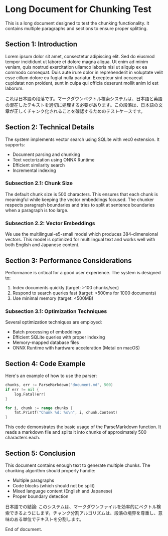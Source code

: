 # Long Document for Chunking Test

This is a long document designed to test the chunking functionality. It contains multiple paragraphs and sections to ensure proper splitting.

## Section 1: Introduction

Lorem ipsum dolor sit amet, consectetur adipiscing elit. Sed do eiusmod tempor incididunt ut labore et dolore magna aliqua. Ut enim ad minim veniam, quis nostrud exercitation ullamco laboris nisi ut aliquip ex ea commodo consequat. Duis aute irure dolor in reprehenderit in voluptate velit esse cillum dolore eu fugiat nulla pariatur. Excepteur sint occaecat cupidatat non proident, sunt in culpa qui officia deserunt mollit anim id est laborum.

これは日本語の段落です。マークダウンベクトル検索システムは、日本語と英語の混在したテキストを適切に処理する必要があります。この段落は、日本語の文章が正しくチャンク化されることを確認するためのテストケースです。

## Section 2: Technical Details

The system implements vector search using SQLite with vec0 extension. It supports:

- Document parsing and chunking
- Text vectorization using ONNX Runtime
- Efficient similarity search
- Incremental indexing

### Subsection 2.1: Chunk Size

The default chunk size is 500 characters. This ensures that each chunk is meaningful while keeping the vector embeddings focused. The chunker respects paragraph boundaries and tries to split at sentence boundaries when a paragraph is too large.

### Subsection 2.2: Vector Embeddings

We use the multilingual-e5-small model which produces 384-dimensional vectors. This model is optimized for multilingual text and works well with both English and Japanese content.

## Section 3: Performance Considerations

Performance is critical for a good user experience. The system is designed to:

1. Index documents quickly (target: >100 chunks/sec)
2. Respond to search queries fast (target: <500ms for 1000 documents)
3. Use minimal memory (target: <500MB)

### Subsection 3.1: Optimization Techniques

Several optimization techniques are employed:

- Batch processing of embeddings
- Efficient SQLite queries with proper indexing
- Memory-mapped database files
- ONNX Runtime with hardware acceleration (Metal on macOS)

## Section 4: Code Example

Here's an example of how to use the parser:

```go
chunks, err := ParseMarkdown("document.md", 500)
if err != nil {
    log.Fatal(err)
}

for i, chunk := range chunks {
    fmt.Printf("Chunk %d: %s\n", i, chunk.Content)
}
```

This code demonstrates the basic usage of the ParseMarkdown function. It reads a markdown file and splits it into chunks of approximately 500 characters each.

## Section 5: Conclusion

This document contains enough text to generate multiple chunks. The chunking algorithm should properly handle:

- Multiple paragraphs
- Code blocks (which should not be split)
- Mixed language content (English and Japanese)
- Proper boundary detection

日本語での結論: このシステムは、マークダウンファイルを効率的にベクトル検索できるようにします。チャンク分割アルゴリズムは、段落の境界を尊重し、意味のある単位でテキストを分割します。

End of document.
